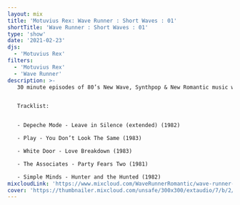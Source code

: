 ```yaml
---
layout: mix
title: 'Motuvius Rex: Wave Runner : Short Waves : 01'
shortTitle: 'Wave Runner : Short Waves : 01'
type: 'show'
date: '2021-02-23'
djs:
  - 'Motuvius Rex'
filters:
  - 'Motuvius Rex'
  - 'Wave Runner'
description: >-
   30 minute episodes of 80’s New Wave, Synthpop & New Romantic music with commentary on each song, the date of release and some very brief histories. Not too long, not too short! Just 30 minutes of nostalgic time travel to a magical era of fun and fashion! Hosted by Motuvius Rex, Wave Runner is a program of Radio Arcane based in Louisville, Kentucky.


   Tracklist:


   - Depeche Mode - Leave in Silence (extended) (1982)

   - Play - You Don’t Look The Same (1983)

   - White Door - Love Breakdown (1983)

   - The Associates - Party Fears Two (1981)

   - Simple Minds - Hunter and the Hunted (1982)
mixcloudLink: 'https://www.mixcloud.com/WaveRunnerRomantic/wave-runner-short-waves-01'
cover: 'https://thumbnailer.mixcloud.com/unsafe/300x300/extaudio/7/b/2/2/f8d3-3b8a-4ad3-beb5-038719bf4cf3'
---
```

